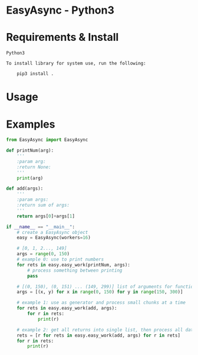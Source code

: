 # EasyAsync - Python3

# Requirements & Install

    Python3

    To install library for system use, run the following:

        pip3 install .

# Usage

    

# Examples
```python
from EasyAsync import EasyAsync

def printNum(arg):
    '''
    :param arg:
    :return None:
    '''
    print(arg)

def add(args):
    '''
    :param args:
    :return sum of args:
    '''
    return args[0]+args[1]

if __name__ == "__main__":
    # create a EasyAsync object
    easy = EasyAsync(workers=16)

    # [0, 1, 2..., 149]
    args = range(0, 150)
    # example 0: use to print numbers
    for rets in easy.easy_work(printNum, args):
        # process something between printing
        pass

    # [(0, 150), (0, 151) ... (149, 299)] list of arguments for function
    args = [(x, y) for x in range(0, 150) for y in range(150, 300)]

    # example 1: use as generator and process small chunks at a time
    for rets in easy.easy_work(add, args):
        for r in rets:
            print(r)

    # example 2: get all returns into single list, then process all data at the same time
    rets = [r for rets in easy.easy_work(add, args) for r in rets]
    for r in rets:
        print(r)
```